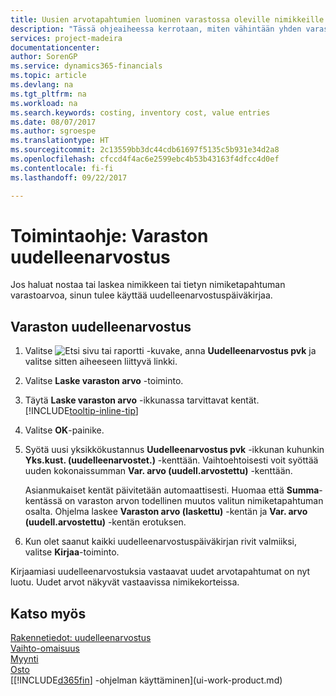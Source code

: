 ```yaml
---
title: Uusien arvotapahtumien luominen varastossa oleville nimikkeille| Microsoft Docs
description: "Tässä ohjeaiheessa kerrotaan, miten vähintään yhden varaston nimikkeen arvotapahtumaa nostetaan tai lasketaan kirjaamalla nimikkeen nykyinen laskettu arvo."
services: project-madeira
documentationcenter: 
author: SorenGP
ms.service: dynamics365-financials
ms.topic: article
ms.devlang: na
ms.tgt_pltfrm: na
ms.workload: na
ms.search.keywords: costing, inventory cost, value entries
ms.date: 08/07/2017
ms.author: sgroespe
ms.translationtype: HT
ms.sourcegitcommit: 2c13559bb3dc44cdb61697f5135c5b931e34d2a8
ms.openlocfilehash: cfccd4f4ac6e2599ebc4b53b43163f4dfcc4d0ef
ms.contentlocale: fi-fi
ms.lasthandoff: 09/22/2017

---
```

# <a name="how-to-revalue-inventory"></a>Toimintaohje: Varaston uudelleenarvostus
Jos haluat nostaa tai laskea nimikkeen tai tietyn nimiketapahtuman varastoarvoa, sinun tulee käyttää uudelleenarvostuspäiväkirjaa.

## <a name="to-revalue-inventory"></a>Varaston uudelleenarvostus
1. Valitse ![Etsi sivu tai raportti](media/ui-search/search_small.png "Etsi sivu tai raportti -kuvake") -kuvake, anna **Uudelleenarvostus pvk** ja valitse sitten aiheeseen liittyvä linkki.
2. Valitse **Laske varaston arvo** -toiminto.
3. Täytä **Laske varaston arvo** -ikkunassa tarvittavat kentät. [!INCLUDE[tooltip-inline-tip](includes/tooltip-inline-tip_md.md)]
4. Valitse **OK**-painike.
5. Syötä uusi yksikkökustannus **Uudelleenarvostus pvk** -ikkunan kuhunkin **Yks.kust. (uudelleenarvostet.)** -kenttään. Vaihtoehtoisesti voit syöttää uuden kokonaissumman **Var. arvo (uudell.arvostettu)** -kenttään.

    Asianmukaiset kentät päivitetään automaattisesti. Huomaa että **Summa**-kentässä on varaston arvon todellinen muutos valitun nimiketapahtuman osalta. Ohjelma laskee **Varaston arvo (laskettu)** -kentän ja **Var. arvo (uudell.arvostettu)** -kentän erotuksen.
6. Kun olet saanut kaikki uudelleenarvostuspäiväkirjan rivit valmiiksi, valitse **Kirjaa**-toiminto.

Kirjaamiasi uudelleenarvostuksia vastaavat uudet arvotapahtumat on nyt luotu. Uudet arvot näkyvät vastaavissa nimikekorteissa.

## <a name="see-also"></a>Katso myös
[Rakennetiedot: uudelleenarvostus](design-details-revaluation.md)  
[Vaihto-omaisuus](inventory-manage-inventory.md)  
[Myynti](sales-manage-sales.md)  
[Osto](purchasing-manage-purchasing.md)  
[[!INCLUDE[d365fin](includes/d365fin_md.md)] -ohjelman käyttäminen](ui-work-product.md)

